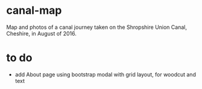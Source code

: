 # canal-map
Map and photos of a canal journey taken on the Shropshire Union Canal, Cheshire, in August of 2016.

# to do
- add About page using bootstrap modal with grid layout, for woodcut and text


